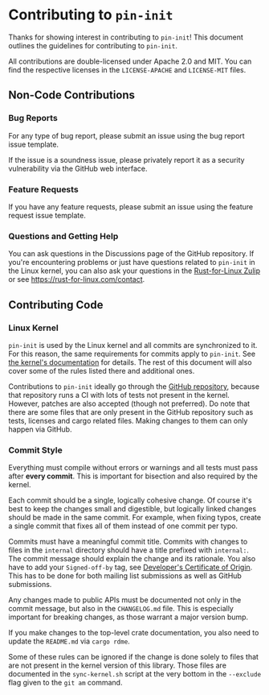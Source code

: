 # Contributing to `pin-init`

Thanks for showing interest in contributing to `pin-init`! This document outlines the guidelines for
contributing to `pin-init`.

All contributions are double-licensed under Apache 2.0 and MIT. You can find the respective licenses
in the `LICENSE-APACHE` and `LICENSE-MIT` files.

## Non-Code Contributions

### Bug Reports

For any type of bug report, please submit an issue using the bug report issue template.

If the issue is a soundness issue, please privately report it as a security vulnerability via the
GitHub web interface.

### Feature Requests

If you have any feature requests, please submit an issue using the feature request issue template.

### Questions and Getting Help

You can ask questions in the Discussions page of the GitHub repository. If you're encountering
problems or just have questions related to `pin-init` in the Linux kernel, you can also ask your
questions in the [Rust-for-Linux Zulip](https://rust-for-linux.zulipchat.com/) or see
<https://rust-for-linux.com/contact>.

## Contributing Code

### Linux Kernel

`pin-init` is used by the Linux kernel and all commits are synchronized to it. For this reason, the
same requirements for commits apply to `pin-init`. See [the kernel's documentation] for details. The
rest of this document will also cover some of the rules listed there and additional ones.

[the kernel's documentation]: https://docs.kernel.org/process/submitting-patches.html

Contributions to `pin-init` ideally go through the [GitHub repository], because that repository runs
a CI with lots of tests not present in the kernel. However, patches are also accepted (though not
preferred). Do note that there are some files that are only present in the GitHub repository such as
tests, licenses and cargo related files. Making changes to them can only happen via GitHub.

[GitHub repository]: https://github.com/Rust-for-Linux/pin-init

### Commit Style

Everything must compile without errors or warnings and all tests must pass after **every commit**.
This is important for bisection and also required by the kernel.

Each commit should be a single, logically cohesive change. Of course it's best to keep the changes
small and digestible, but logically linked changes should be made in the same commit. For example,
when fixing typos, create a single commit that fixes all of them instead of one commit per typo.

Commits must have a meaningful commit title. Commits with changes to files in the `internal`
directory should have a title prefixed with `internal:`. The commit message should explain the
change and its rationale. You also have to add your `Signed-off-by` tag, see [Developer's
Certificate of Origin]. This has to be done for both mailing list submissions as well as GitHub
submissions.

[Developer's Certificate of Origin]: https://docs.kernel.org/process/submitting-patches.html#sign-your-work-the-developer-s-certificate-of-origin

Any changes made to public APIs must be documented not only in the commit message, but also in the
`CHANGELOG.md` file. This is especially important for breaking changes, as those warrant a major
version bump.

If you make changes to the top-level crate documentation, you also need to update the `README.md`
via `cargo rdme`.

Some of these rules can be ignored if the change is done solely to files that are not present in the
kernel version of this library. Those files are documented in the `sync-kernel.sh` script at the
very bottom in the `--exclude` flag given to the `git am` command.
